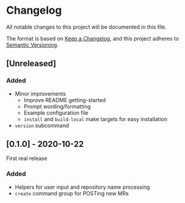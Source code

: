 # Changelog
All notable changes to this project will be documented in this file.

The format is based on [Keep a Changelog](https://keepachangelog.com/en/1.0.0/),
and this project adheres to [Semantic Versioning](https://semver.org/spec/v2.0.0.html).

## [Unreleased]
### Added
 * Minor improvements
   - Improve README getting-started
   - Prompt wording/formatting
   - Example configuration file
   - `install` and `build-local` make targets for easy installation
 * `version` subcommand

## [0.1.0] - 2020-10-22
First real release
### Added
 * Helpers for user input and repository name processing
 * `create` command group for POSTing new MRs

